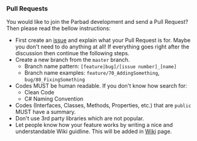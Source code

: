 ### Pull Requests

  You would like to join the Parbad development and send a Pull Request? Then please read the bellow instructions:

- First create an [issue](https://github.com/Sina-Soltani/Parbad/issues/new/choose) and explain what your Pull Request is for. Maybe you don't need to do anything at all! If everything goes right after the discussion then continue the following steps.
- Create a new branch from the `master` branch.
  - Branch name pattern: `[feature|bug]/[issue number]_[name]`
  - Branch name examples: `feature/70_AddingSomething`, `bug/80_FixingSomething`
- Codes MUST be human readable. If you don't know how search for:
  - Clean Code
  - C# Naming Convention
- Codes (Interfaces, Classes, Methods, Properties, etc.) that are `public` MUST have a summary.
- Don't use 3rd party libraries which are not popular.
- Let people know how your feature works by writing a nice and understandable Wiki guidline. This will be added in [Wiki](https://github.com/Sina-Soltani/Parbad/wiki) page.
